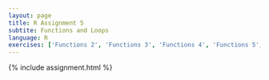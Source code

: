 ```yaml
---
layout: page
title: R Assignment 5
subtite: Functions and Loops
language: R
exercises: ['Functions 2', 'Functions 3', 'Functions 4', 'Functions 5', 'Loops 2']
---
```


{% include assignment.html %}
